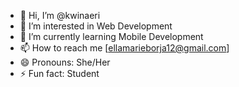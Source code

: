 - 👋 Hi, I’m @kwinaeri
- 👀 I’m interested in Web Development
- 🌱 I’m currently learning Mobile Development
- 📫 How to reach me [ellamarieborja12@gmail.com]
- 😄 Pronouns: She/Her
- ⚡ Fun fact: Student

<!---
kwinaeri/kwinaeri is a ✨ special ✨ repository because its `README.md` (this file) appears on your GitHub profile.
You can click the Preview link to take a look at your changes.
--->
